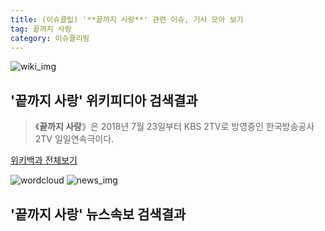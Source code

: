 ```yaml
---
title: (이슈클립) '**끝까지 사랑**' 관련 이슈, 기사 모아 보기
tag: 끝까지 사랑
category: 이슈클리핑
---
```

![wiki_img](https://user-images.githubusercontent.com/42597476/44503234-41136a80-a6d0-11e8-9071-6fc6418eafe4.png)
## **'**끝까지 사랑**'** 위키피디아 검색결과
>《**끝까지 사랑**》은 2018년 7월 23일부터 KBS 2TV로 방영중인 한국방송공사 2TV 일일연속극이다.

<a href="https://ko.wikipedia.org/wiki/끝까지 사랑" target="_blank">위키백과 전체보기</a>

![wordcloud](https://s3.ap-northeast-2.amazonaws.com/lyrics101-wordcloud/2018-09-13-1536838230.png)
![news_img](https://user-images.githubusercontent.com/42597476/44507050-1206f400-a6e4-11e8-8d98-7ffbfebb353f.png)
## **'**끝까지 사랑**'** 뉴스속보 검색결과

